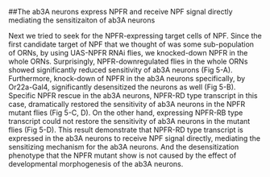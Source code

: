 ##The ab3A neurons express NPFR and receive NPF signal directly mediating the sensitizaiton of ab3A neurons

Next we tried to seek for the NPFR-expressing target cells of NPF. Since the first candidate target of NPF that we thought of was some sub-population of ORNs, by using UAS-NPFR RNAi flies, we knocked-down NPFR in the whole ORNs. Surprisingly, NPFR-downregulated flies in the whole ORNs showed significantly reduced sensitivity of ab3A neurons (Fig 5-A). Furthermore, knock-down of NPFR in the ab3A neurons specifically, by Or22a-Gal4, significantly desensitized the neurons as well (Fig 5-B). 
Specific NPFR rescue in the ab3A neurons, NPFR-RD type transcript in this case, dramatically restored the sensitivity of ab3A neurons in the NPFR mutant flies (Fig 5-C, D).
On the other hand, expressing NPFR-RB type transcript could not restore the sensitivity of ab3A neurons in the mutant flies (Fig 5-D). 
This result demonstrate that NPFR-RD type transcript is expressed in the ab3A neurons to receive NPF signal directly, mediating the sensitizing mechanism for the ab3A neurons.
And the desensitization phenotype that the NPFR mutant show is not caused by the effect of developmental morphogenesis of the ab3A neurons.